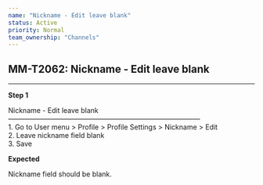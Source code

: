 ```yaml
---
name: "Nickname - Edit leave blank"
status: Active
priority: Normal
team_ownership: "Channels"
---
```


## MM-T2062: Nickname - Edit leave blank

---

**Step 1**

Nickname - Edit leave blank\
————————————————————————————\
1\. Go to User menu > Profile > Profile Settings > Nickname > Edit\
2\. Leave nickname field blank\
3\. Save

**Expected**

Nickname field should be blank.
